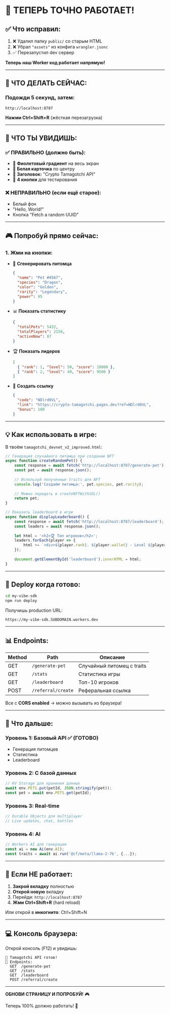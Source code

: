 # 🎉 ТЕПЕРЬ ТОЧНО РАБОТАЕТ!

## ✅ Что исправил:

1. ❌ Удалил папку `public/` со старым HTML
2. ❌ Убрал `"assets"` из конфига `wrangler.jsonc`
3. ✅ Перезапустил dev сервер

**Теперь наш Worker код работает напрямую!**

---

## 🔄 ЧТО ДЕЛАТЬ СЕЙЧАС:

### Подожди 5 секунд, затем:

```
http://localhost:8787
```

**Нажми Ctrl+Shift+R** (жёсткая перезагрузка)

---

## 🎯 ЧТО ТЫ УВИДИШЬ:

### ✅ ПРАВИЛЬНО (должно быть):
- 💜 **Фиолетовый градиент** на весь экран
- 🎨 **Белая карточка** по центру
- 🐣 **Заголовок:** "Crypto Tamagotchi API"
- 🎲 **4 кнопки** для тестирования

### ❌ НЕПРАВИЛЬНО (если ещё старое):
- Белый фон
- "Hello, World!"
- Кнопка "Fetch a random UUID"

---

## 🎮 Попробуй прямо сейчас:

### 1. Жми на кнопки:
- 🎲 **Сгенерировать питомца** 
  ```json
  {
    "name": "Pet #4567",
    "species": "Dragon",
    "color": "Golden",
    "rarity": "Legendary",
    "power": 95
  }
  ```

- 📊 **Показать статистику**
  ```json
  {
    "totalPets": 5432,
    "totalPlayers": 2156,
    "activeNow": 87
  }
  ```

- 🏆 **Показать лидеров**
  ```json
  [
    { "rank": 1, "level": 50, "score": 10000 },
    { "rank": 2, "level": 49, "score": 9500 }
  ]
  ```

- 🎁 **Создать ссылку**
  ```json
  {
    "code": "NDlrd0VL",
    "link": "https://crypto-tamagotchi.pages.dev?ref=NDlrd0VL",
    "bonus": 100
  }
  ```

---

## 💡 Как использовать в игре:

В твоём `tamagotchi_devnet_v2_improved.html`:

```javascript
// Генерация случайного питомца при создании NFT
async function createRandomPet() {
    const response = await fetch('http://localhost:8787/generate-pet');
    const pet = await response.json();
    
    // Используй полученные traits для NFT
    console.log('Создаём питомца:', pet.species, pet.rarity);
    
    // Можно передать в createNFTWithSOL()
    return pet;
}

// Показать leaderboard в игре
async function displayLeaderboard() {
    const response = await fetch('http://localhost:8787/leaderboard');
    const leaders = await response.json();
    
    let html = '<h2>🏆 Топ игроков</h2>';
    leaders.forEach(player => {
        html += `<div>${player.rank}. ${player.wallet} - Level ${player.level}</div>`;
    });
    
    document.getElementById('leaderboard').innerHTML = html;
}
```

---

## 🚀 Deploy когда готово:

```bash
cd my-vibe-sdk
npm run deploy
```

Получишь production URL:
```
https://my-vibe-sdk.SUBDOMAIN.workers.dev
```

---

## 📊 Endpoints:

| Method | Path | Описание |
|--------|------|----------|
| GET | `/generate-pet` | Случайный питомец с traits |
| GET | `/stats` | Статистика игры |
| GET | `/leaderboard` | Топ-10 игроков |
| POST | `/referral/create` | Реферальная ссылка |

Все с **CORS enabled** → можно вызывать из браузера!

---

## 🎨 Что дальше:

### Уровень 1: Базовый API ✅ (ГОТОВО)
- Генерация питомцев
- Статистика
- Leaderboard

### Уровень 2: С базой данных
```typescript
// KV Storage для хранения данных
await env.PETS.put(petId, JSON.stringify(pet));
const pet = await env.PETS.get(petId);
```

### Уровень 3: Real-time
```typescript
// Durable Objects для multiplayer
// Live updates, chat, battles
```

### Уровень 4: AI
```typescript
// Workers AI для генерации
const ai = new Ai(env.AI);
const traits = await ai.run('@cf/meta/llama-2-7b', {...});
```

---

## 🐛 Если НЕ работает:

1. **Закрой вкладку** полностью
2. **Открой новую** вкладку
3. Перейди: `http://localhost:8787`
4. **Жми Ctrl+Shift+R** (hard reload)

Или открой в **инкогнито**: Ctrl+Shift+N

---

## 💻 Консоль браузера:

Открой консоль (F12) и увидишь:
```
🚀 Tamagotchi API готов!
📝 Endpoints:
  GET  /generate-pet
  GET  /stats
  GET  /leaderboard
  POST /referral/create
```

---

**ОБНОВИ СТРАНИЦУ И ПОПРОБУЙ!** 🎮

Теперь 100% должно работать! 🚀


